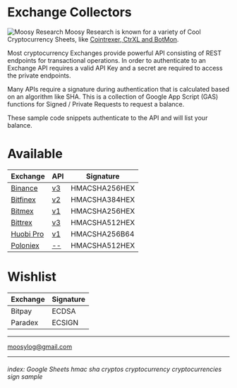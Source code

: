 # Exchange Collectors

![Moosy Research](https://sites.google.com/site/moosyresearch/_/rsrc/1511269486745/projects/cryptos/doc/logo.png)
Moosy Research is known for a variety of Cool Cryptocurrency Sheets, like [Cointrexer, CtrXL and BotMon](https://sites.google.com/site/moosyresearch/projects/cryptos).

Most cryptocurrency Exchanges provide powerful API consisting of REST endpoints for transactional operations.
In order to authenticate to an Exchange API requires a valid API Key and a secret are required to access the private endpoints.

Many APIs require a signature during authentication that is calculated based on an algorithm like SHA.
This is a collection of Google App Script (GAS) functions for Signed / Private Requests to request a balance.

These sample code snippets authenticate to the API and will list your balance.


# Available

Exchange   | API| Signature      
---------- | ---| ---------     
[Binance](https://github.com/moosylog/exchange_collectors/blob/master/binance.gs)    | [v3](https://github.com/binance-exchange/binance-official-api-docs/blob/master/rest-api.md) | HMACSHA256HEX | 
[Bitfinex](https://github.com/moosylog/exchange_collectors/blob/master/bitfinex.gs)   | [v2](https://docs.bitfinex.com/docs/introduction) | HMACSHA384HEX 
[Bitmex](https://github.com/moosylog/exchange_collectors/blob/master/bitmex.gs)     | [v1](https://www.bitmex.com/app/apiOverview) | HMACSHA256HEX 
[Bittrex](https://github.com/moosylog/exchange_collectors/blob/master/bittrex.gs)    | [v3](https://bittrex.github.io/api) | HMACSHA512HEX 
[Huobi Pro](https://github.com/moosylog/exchange_collectors/blob/master/huobi.gs)  | [v1](https://github.com/huobiapi/API_Docs_en) | HMACSHA256B64 
[Poloniex](https://github.com/moosylog/exchange_collectors/blob/master/poloniex.gs)  | [--](https://docs.poloniex.com) | HMACSHA512HEX 



# Wishlist

Exchange     | Signature
------------ | -------------
Bitpay       | ECDSA  
Paradex      | ECSIGN 



***

moosylog@gmail.com

***

###### index: Google Sheets hmac sha cryptos cryptocurrency cryptocurrencies sign sample 
